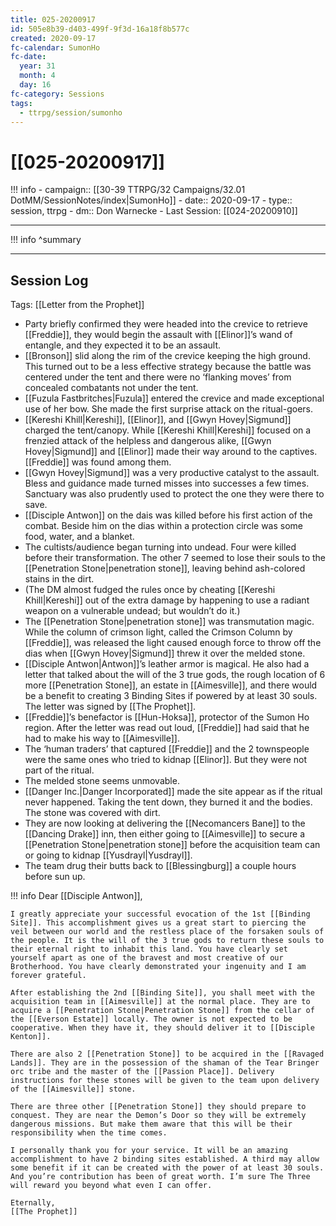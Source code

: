 ```yaml
---
title: 025-20200917
id: 505e8b39-d403-499f-9f3d-16a18f8b577c
created: 2020-09-17
fc-calendar: SumonHo
fc-date:
  year: 31
  month: 4
  day: 16
fc-category: Sessions
tags:
  - ttrpg/session/sumonho
---
```


# [[025-20200917]]

!!! info
    - campaign:: [[30-39 TTRPG/32 Campaigns/32.01 DotMM/SessionNotes/index|SumonHo]]
    - date:: 2020-09-17
    - type:: session, ttrpg
    - dm:: Don Warnecke
    - Last Session: [[024-20200910]]


---

!!! info
    ^summary

---

## Session Log

Tags: [[Letter from the Prophet]]

- Party briefly confirmed they were headed into the crevice to retrieve [[Freddie]], they would begin the assault with [[Elinor]]’s wand of entangle, and they expected it to be an assault.
- [[Bronson]] slid along the rim of the crevice keeping the high ground. This turned out to be a less effective strategy because the battle was centered under the tent and there were no ‘flanking moves’ from concealed combatants not under the tent.
- [[Fuzula Fastbritches|Fuzula]] entered the crevice and made exceptional use of her bow. She made the first surprise attack on the ritual-goers.
- [[Kereshi Khill|Kereshi]], [[Elinor]], and [[Gwyn Hovey|Sigmund]] charged the tent/canopy. While [[Kereshi Khill|Kereshi]] focused on a frenzied attack of the helpless and dangerous alike, [[Gwyn Hovey|Sigmund]] and [[Elinor]] made their way around to the captives. [[Freddie]] was found among them.
- [[Gwyn Hovey|Sigmund]] was a very productive catalyst to the assault. Bless and guidance made turned misses into successes a few times. Sanctuary was also prudently used to protect the one they were there to save.
- [[Disciple Antwon]] on the dais was killed before his first action of the combat. Beside him on the dias within a protection circle was some food, water, and a blanket.
- The cultists/audience began turning into undead. Four were killed before their transformation. The other 7 seemed to lose their souls to the [[Penetration Stone|penetration stone]], leaving behind ash-colored stains in the dirt.  
- (The DM almost fudged the rules once by cheating [[Kereshi Khill|Kereshi]] out of the extra damage by happening to use a radiant weapon on a vulnerable undead; but wouldn’t do it.)
- The [[Penetration Stone|penetration stone]] was transmutation magic. While the column of crimson light, called the Crimson Column by [[Freddie]], was released the light caused enough force to throw off the dias when [[Gwyn Hovey|Sigmund]] threw it over the melded stone.
- [[Disciple Antwon|Antwon]]’s leather armor is magical. He also had a letter that talked about the will of the 3 true gods, the rough location of 6 more [[Penetration Stone]], an estate in [[Aimesville]], and there would be a benefit to creating 3 Binding Sites if powered by at least 30 souls. The letter was signed by [[The Prophet]].  
- [[Freddie]]’s benefactor is [[Hun-Hoksa]], protector of the Sumon Ho region. After the letter was read out loud, [[Freddie]] had said that he had to make his way to [[Aimesville]].
- The ‘human traders’ that captured [[Freddie]] and the 2 townspeople were the same ones who tried to kidnap [[Elinor]]. But they were not part of the ritual.
- The melded stone seems unmovable.
- [[Danger Inc.|Danger Incorporated]] made the site appear as if the ritual never happened. Taking the tent down, they burned it and the bodies. The stone was covered with dirt.
- They are now looking at delivering the [[Necomancers Bane]] to the [[Dancing Drake]] inn, then either going to [[Aimesville]] to secure a [[Penetration Stone|penetration stone]] before the acquisition team can or going to kidnap [[Yusdrayl|Yusdrayl]].
- The team drug their butts back to [[Blessingburg]] a couple hours before sun up.


!!! info
    Dear [[Disciple Antwon]],
    
    I greatly appreciate your successful evocation of the 1st [[Binding Site]]. This accomplishment gives us a great start to piercing the veil between our world and the restless place of the forsaken souls of the people. It is the will of the 3 true gods to return these souls to their eternal right to inhabit this land. You have clearly set yourself apart as one of the bravest and most creative of our Brotherhood. You have clearly demonstrated your ingenuity and I am forever grateful.
    
    After establishing the 2nd [[Binding Site]], you shall meet with the acquisition team in [[Aimesville]] at the normal place. They are to acquire a [[Penetration Stone|Penetration Stone]] from the cellar of the [[Everson Estate]] locally. The owner is not expected to be cooperative. When they have it, they should deliver it to [[Disciple Kenton]].
    
    There are also 2 [[Penetration Stone]] to be acquired in the [[Ravaged Lands]]. They are in the possession of the shaman of the Tear Bringer orc tribe and the master of the [[Passion Place]]. Delivery instructions for these stones will be given to the team upon delivery of the [[Aimesville]] stone.
    
    There are three other [[Penetration Stone]] they should prepare to conquest. They are near the Demon’s Door so they will be extremely dangerous missions. But make them aware that this will be their responsibility when the time comes.
    
    I personally thank you for your service. It will be an amazing accomplishment to have 2 binding sites established. A third may allow some benefit if it can be created with the power of at least 30 souls. And you’re contribution has been of great worth. I’m sure The Three will reward you beyond what even I can offer.
    
    Eternally,
    [[The Prophet]]
